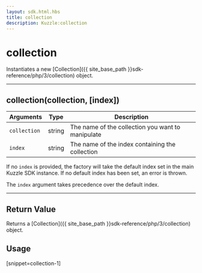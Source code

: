 ```yaml
---
layout: sdk.html.hbs
title: collection
description: Kuzzle:collection
---
```

  

# collection
Instantiates a new [Collection]({{ site_base_path }}sdk-reference/php/3/collection) object.

---

## collection(collection, [index])

| Arguments | Type | Description |
|---------------|---------|----------------------------------------|
| ``collection`` | string | The name of the collection you want to manipulate |
| ``index`` | string | The name of the index containing the collection |

If no ``index`` is provided, the factory will take the default index set in the main Kuzzle SDK instance. If no default index has been set, an error is thrown.

The ``index`` argument takes precedence over the default index.

---

## Return Value

Returns a [Collection]({{ site_base_path }}sdk-reference/php/3/collection) object.

## Usage

[snippet=collection-1]
